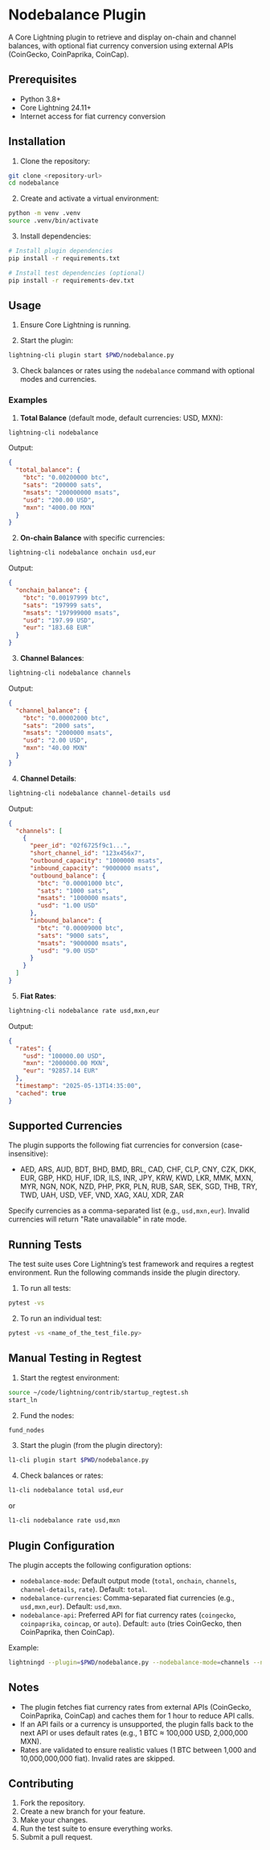 # Nodebalance Plugin

A Core Lightning plugin to retrieve and display on-chain and channel balances, with optional fiat currency conversion using external APIs (CoinGecko, CoinPaprika, CoinCap).

## Prerequisites

- Python 3.8+
- Core Lightning 24.11+
- Internet access for fiat currency conversion

## Installation

1. Clone the repository:
```bash
git clone <repository-url>
cd nodebalance
```

2. Create and activate a virtual environment:
```bash
python -m venv .venv
source .venv/bin/activate
```

3. Install dependencies:
```bash
# Install plugin dependencies
pip install -r requirements.txt

# Install test dependencies (optional)
pip install -r requirements-dev.txt
```

## Usage

1. Ensure Core Lightning is running.

2. Start the plugin:
```bash
lightning-cli plugin start $PWD/nodebalance.py
```

3. Check balances or rates using the `nodebalance` command with optional modes and currencies.

### Examples

1. **Total Balance** (default mode, default currencies: USD, MXN):
```bash
lightning-cli nodebalance
```
Output:
```json
{
  "total_balance": {
    "btc": "0.00200000 btc",
    "sats": "200000 sats",
    "msats": "200000000 msats",
    "usd": "200.00 USD",
    "mxn": "4000.00 MXN"
  }
}
```

2. **On-chain Balance** with specific currencies:
```bash
lightning-cli nodebalance onchain usd,eur
```
Output:
```json
{
  "onchain_balance": {
    "btc": "0.00197999 btc",
    "sats": "197999 sats",
    "msats": "197999000 msats",
    "usd": "197.99 USD",
    "eur": "183.68 EUR"
  }
}
```

3. **Channel Balances**:
```bash
lightning-cli nodebalance channels
```
Output:
```json
{
  "channel_balance": {
    "btc": "0.00002000 btc",
    "sats": "2000 sats",
    "msats": "2000000 msats",
    "usd": "2.00 USD",
    "mxn": "40.00 MXN"
  }
}
```

4. **Channel Details**:
```bash
lightning-cli nodebalance channel-details usd
```
Output:
```json
{
  "channels": [
    {
      "peer_id": "02f6725f9c1...",
      "short_channel_id": "123x456x7",
      "outbound_capacity": "1000000 msats",
      "inbound_capacity": "9000000 msats",
      "outbound_balance": {
        "btc": "0.00001000 btc",
        "sats": "1000 sats",
        "msats": "1000000 msats",
        "usd": "1.00 USD"
      },
      "inbound_balance": {
        "btc": "0.00009000 btc",
        "sats": "9000 sats",
        "msats": "9000000 msats",
        "usd": "9.00 USD"
      }
    }
  ]
}
```

5. **Fiat Rates**:
```bash
lightning-cli nodebalance rate usd,mxn,eur
```
Output:
```json
{
  "rates": {
    "usd": "100000.00 USD",
    "mxn": "2000000.00 MXN",
    "eur": "92857.14 EUR"
  },
  "timestamp": "2025-05-13T14:35:00",
  "cached": true
}
```

## Supported Currencies

The plugin supports the following fiat currencies for conversion (case-insensitive):

- AED, ARS, AUD, BDT, BHD, BMD, BRL, CAD, CHF, CLP, CNY, CZK, DKK, EUR, GBP, HKD, HUF, IDR, ILS, INR, JPY, KRW, KWD, LKR, MMK, MXN, MYR, NGN, NOK, NZD, PHP, PKR, PLN, RUB, SAR, SEK, SGD, THB, TRY, TWD, UAH, USD, VEF, VND, XAG, XAU, XDR, ZAR

Specify currencies as a comma-separated list (e.g., `usd,mxn,eur`). Invalid currencies will return "Rate unavailable" in rate mode.

## Running Tests

The test suite uses Core Lightning’s test framework and requires a regtest environment. Run the following commands inside the plugin directory.

1. To run all tests:
```bash
pytest -vs
```

2. To run an individual test:
```bash
pytest -vs <name_of_the_test_file.py>
```

## Manual Testing in Regtest

1. Start the regtest environment:
```bash
source ~/code/lightning/contrib/startup_regtest.sh
start_ln
```

2. Fund the nodes:
```bash
fund_nodes
```

3. Start the plugin (from the plugin directory):
```bash
l1-cli plugin start $PWD/nodebalance.py
```

4. Check balances or rates:
```bash
l1-cli nodebalance total usd,eur
```
or
```bash
l1-cli nodebalance rate usd,mxn
```

## Plugin Configuration

The plugin accepts the following configuration options:

- `nodebalance-mode`: Default output mode (`total`, `onchain`, `channels`, `channel-details`, `rate`). Default: `total`.
- `nodebalance-currencies`: Comma-separated fiat currencies (e.g., `usd,mxn,eur`). Default: `usd,mxn`.
- `nodebalance-api`: Preferred API for fiat currency rates (`coingecko`, `coinpaprika`, `coincap`, or `auto`). Default: `auto` (tries CoinGecko, then CoinPaprika, then CoinCap).

Example:
```bash
lightningd --plugin=$PWD/nodebalance.py --nodebalance-mode=channels --nodebalance-currencies=usd,eur --nodebalance-api=coingecko
```

## Notes

- The plugin fetches fiat currency rates from external APIs (CoinGecko, CoinPaprika, CoinCap) and caches them for 1 hour to reduce API calls.
- If an API fails or a currency is unsupported, the plugin falls back to the next API or uses default rates (e.g., 1 BTC ≈ 100,000 USD, 2,000,000 MXN).
- Rates are validated to ensure realistic values (1 BTC between 1,000 and 10,000,000,000 fiat). Invalid rates are skipped.

## Contributing

1. Fork the repository.
2. Create a new branch for your feature.
3. Make your changes.
4. Run the test suite to ensure everything works.
5. Submit a pull request.
